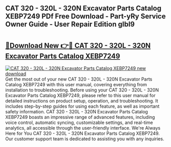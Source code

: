 ## CAT 320 - 320L - 320N Excavator Parts Catalog XEBP7249 PDf Free Download - Part-yRy Service Owner Guide - User Repair Edition gIbI9

# <h2><a href="http://bc63506.oget.top/?id=CAT+320+-+320L+-+320N+Excavator+Parts+Catalog+XEBP7249">🔗Download New 👉🔴 CAT 320 - 320L - 320N Excavator Parts Catalog XEBP7249</a></h2>

[![CAT 320 - 320L - 320N Excavator Parts Catalog XEBP7249 new download](https://i.imgur.com/5g1atiW.png)](http://bc63506.oget.top/?id=CAT+320+-+320L+-+320N+Excavator+Parts+Catalog+XEBP7249)
Get the most out of your new CAT 320 - 320L - 320N Excavator Parts Catalog XEBP7249 with this user manual, covering everything from installation to troubleshooting. Before using your CAT 320 - 320L - 320N Excavator Parts Catalog XEBP7249, please refer to this user manual for detailed instructions on product setup, operation, and troubleshooting. It includes step-by-step guides for using each feature, as well as important safety information. CAT 320 - 320L - 320N Excavator Parts Catalog XEBP7249 boasts an impressive range of advanced features, including voice control, automatic syncing, customizable settings, and real-time analytics, all accessible through the user-friendly interface. We're Always Here for You CAT 320 - 320L - 320N Excavator Parts Catalog XEBP7249. Our customer support team is dedicated to assisting you with any inquiries.
